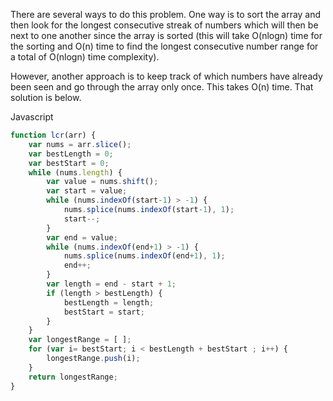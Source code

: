 There are several ways to do this problem. One way is to sort the array and then look for the longest consecutive streak of numbers which will then be next to one another since the array is sorted (this will take O(nlogn) time for the sorting and O(n) time to find the longest consecutive number range for a total of O(nlogn) time complexity).

However, another approach is to keep track of which numbers have already been seen and go through the array only once. This takes O(n) time. That solution is below.

Javascript
``` javascript
function lcr(arr) {
    var nums = arr.slice();
    var bestLength = 0;
    var bestStart = 0;
    while (nums.length) {
        var value = nums.shift();
        var start = value;
        while (nums.indexOf(start-1) > -1) {
            nums.splice(nums.indexOf(start-1), 1);
            start--;
        }
        var end = value;
        while (nums.indexOf(end+1) > -1) {
            nums.splice(nums.indexOf(end+1), 1);
            end++;
        }
        var length = end - start + 1;
        if (length > bestLength) {
            bestLength = length;
            bestStart = start;
        }
    }
    var longestRange = [ ];
    for (var i= bestStart; i < bestLength + bestStart ; i++) {
        longestRange.push(i);
    }
    return longestRange;
}
```




